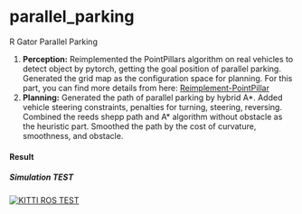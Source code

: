 # parallel_parking
R Gator Parallel Parking

1. **Perception:** Reimplemented the PointPillars algorithm on real vehicles to detect object by pytorch, getting the goal position of parallel parking. Generated the grid map as the configuration space for planning. For this part, you can find more details from here: [Reimplement-PointPillar](https://github.com/Yandong-Luo/Reimplement-PointPillar)
2. **Planning:** Generated the path of parallel parking by hybrid A*. Added vehicle steering constraints, penalties for turning, steering, reversing. Combined the reeds shepp path and A* algorithm without obstacle as the heuristic part. Smoothed the path by the cost of curvature, smoothness, and obstacle.
   
#### Result

##### Simulation TEST

[![KITTI ROS TEST](https://res.cloudinary.com/marcomontalbano/image/upload/v1683487276/video_to_markdown/images/youtube--HrnisTXsBnI-c05b58ac6eb4c4700831b2b3070cd403.jpg)](https://youtu.be/otTrGEX5Vzc)



